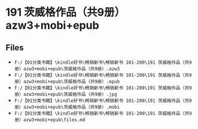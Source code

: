 # 191 茨威格作品（共9册）azw3+mobi+epub

## Files

- `F:/【01分类书籍】\kindle好书\畅销新书\畅销新书 101-200\191 茨威格作品（共9册）azw3+mobi+epub\茨威格作品（共9册）.azw3`
- `F:/【01分类书籍】\kindle好书\畅销新书\畅销新书 101-200\191 茨威格作品（共9册）azw3+mobi+epub\茨威格作品（共9册）.epub`
- `F:/【01分类书籍】\kindle好书\畅销新书\畅销新书 101-200\191 茨威格作品（共9册）azw3+mobi+epub\茨威格作品（共9册）.jpg`
- `F:/【01分类书籍】\kindle好书\畅销新书\畅销新书 101-200\191 茨威格作品（共9册）azw3+mobi+epub\茨威格作品（共9册）.mobi`
- `F:/【01分类书籍】\kindle好书\畅销新书\畅销新书 101-200\191 茨威格作品（共9册）azw3+mobi+epub\files.md`
